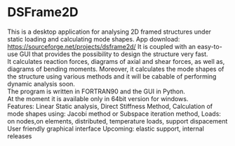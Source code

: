 # DSFrame2D
This is a desktop application for analysing 2D framed structures under static loading and calculating mode shapes.
App download: https://sourceforge.net/projects/dsframe2d/
It is coupled with an easy-to-use GUI that provides the possibility to design the structure very fast.  
It calculates reaction forces, diagrams of axial and shear forces, as well as, diagrams of bending moments. 
Moreover, it calculates the mode shapes of the structure using various methods and it will be cabable of performing dynamic analysis soon.  
The program is written in FORTRAN90 and the GUI in Python.  
At the moment it is available only in 64bit version for windows.  
Features: Linear 
Static analysis, 
Direct Stiffness Method, 
Calculation of mode shapes using: Jacobi method or Subspace iteration method, 
Loads: on nodes,on elements, distributed, temperature loads, support dispacement 
User friendly graphical interface 
Upcoming: elastic support, internal releases
